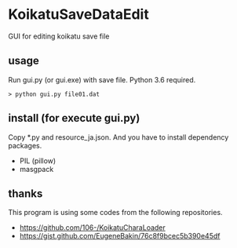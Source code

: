 # KoikatuSaveDataEdit

GUI for editing koikatu save file


## usage

Run gui.py (or gui.exe) with save file. Python 3.6 required.

```
> python gui.py file01.dat
```

## install (for execute gui.py)

Copy *.py and resource_ja.json.
And you have to install dependency packages.

* PIL (pillow)
* masgpack


## thanks

This program is using some codes from the following repositories.

* https://github.com/106-/KoikatuCharaLoader
* https://gist.github.com/EugeneBakin/76c8f9bcec5b390e45df
